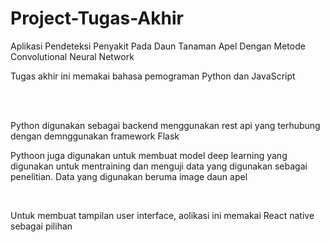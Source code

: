 # Project-Tugas-Akhir
Aplikasi Pendeteksi Penyakit Pada Daun Tanaman Apel Dengan Metode Convolutional Neural Network
<br>

<p>Tugas akhir ini memakai bahasa pemograman Python dan JavaScript</p><br>
<br>
<p>Python digunakan sebagai backend menggunakan rest api yang terhubung dengan demnggunakan framework Flask</p>
<p>Pythoon juga digunakan untuk membuat model deep learning yang digunakan untuk mentraining dan menguji data yang digunakan sebagai penelitian. Data yang digunakan beruma image daun apel</p><br>
<p>Untuk membuat tampilan user interface, aolikasi ini memakai React native sebagai pilihan</p>

